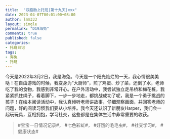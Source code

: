 ```yaml
---
title:  "双胞胎上托班|第十九天|xxx"
date: 2023-04-07T00:01:00+08:00
author: lmm333
layout: single
permalink: "D19海兔"
comments: true
published: false
categories:
- 托班日记
tags:
- 海兔
- 托班
---
```

今天是2022年3月2日，我是海兔。今天是一个阳光灿烂的一天，我心情很美美哒！在自由游戏的时候，我变身为“大厨师”，煎了鸡蛋、炒了菜，还倒了水，老师吃了我的食物，我感到非常开心。在户外活动中，我尝试独立走吊桥和梅花桩，我紧紧抓住绳子，看着脚下，一步一步地走，都挑战成功了呢，我是一个勇于挑战的孩子！在绘本阅读活动中，我认真倾听老师讲故事，仔细观察画面，并回答老师的问题，好的阅读习惯我们要从小培养。我今天还认识了新朋友Harper，我们会一起玩玩具，互相拥抱，学习社交，这些都是在集体生活中非常重要的收获。

> #宝宝一日情况记录#， #七色彩虹#， #好饿的毛毛虫#， #社交学习#， #健康状态#
